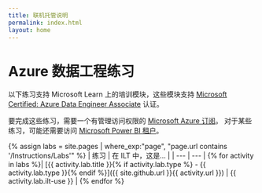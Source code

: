 ```yaml
---
title: 联机托管说明
permalink: index.html
layout: home
---
```


# Azure 数据工程练习

以下练习支持 Microsoft Learn 上的培训模块，这些模块支持 [Microsoft Certified: Azure Data Engineer Associate](https://learn.microsoft.com/certifications/azure-data-engineer/) 认证。

要完成这些练习，需要一个有管理访问权限的 [Microsoft Azure 订阅](https://azure.microsoft.com/free)。 对于某些练习，可能还需要访问 [Microsoft Power BI 租户](https://learn.microsoft.com/power-bi/fundamentals/service-self-service-signup-for-power-bi)。

{% assign labs = site.pages | where_exp:"page", "page.url contains '/Instructions/Labs'" %}
| 练习 | 在 ILT 中，这是… |
| --- | --- |
{% for activity in labs  %}| [{{ activity.lab.title }}{% if activity.lab.type %} - {{ activity.lab.type }}{% endif %}]({{ site.github.url }}{{ activity.url }}) | {{ activity.lab.ilt-use }} |
{% endfor %}
